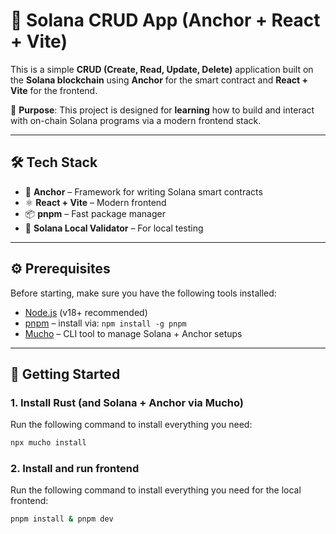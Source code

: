 # 📝 Solana CRUD App (Anchor + React + Vite)

This is a simple **CRUD (Create, Read, Update, Delete)** application built on the **Solana blockchain** using **Anchor** for the smart contract and **React + Vite** for the frontend.

🎯 **Purpose**: This project is designed for **learning** how to build and interact with on-chain Solana programs via a modern frontend stack.

---

## 🛠️ Tech Stack

- 🔁 **Anchor** – Framework for writing Solana smart contracts
- ⚛️ **React + Vite** – Modern frontend
- 📦 **pnpm** – Fast package manager
- 🧪 **Solana Local Validator** – For local testing

---

## ⚙️ Prerequisites

Before starting, make sure you have the following tools installed:

- [Node.js](https://nodejs.org) (v18+ recommended)
- [pnpm](https://pnpm.io) – install via: `npm install -g pnpm`
- [Mucho](https://mucho.dev) – CLI tool to manage Solana + Anchor setups

---

## 🚀 Getting Started

### 1. Install Rust (and Solana + Anchor via Mucho)

Run the following command to install everything you need:

```bash
npx mucho install
```

### 2. Install and run frontend

Run the following command to install everything you need for the local frontend:

```bash
pnpm install & pnpm dev
```
